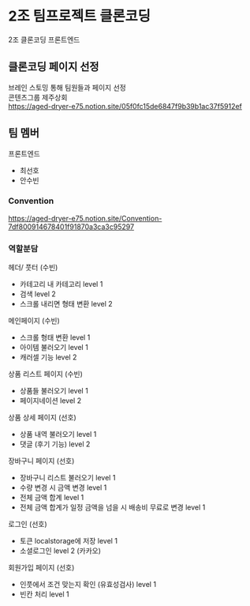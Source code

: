 # 2조 팀프로젝트 클론코딩

2조 클론코딩 프론트엔드

## 클론코딩 페이지 선정

브레인 스토밍 통해 팀원들과 페이지 선정  
콘텐츠그룹 제주상회  
https://aged-dryer-e75.notion.site/05f0fc15de6847f9b39b1ac37f5912ef

## 팀 멤버
  
프론트엔드  
- 최선호  
- 안수빈

### Convention
https://aged-dryer-e75.notion.site/Convention-7df800914678401f91870a3ca3c95297

### 역할분담

헤더/ 풋터 (수빈)

- 카테고리 내 카테고리 level 1
- 검색 level 2
- 스크롤 내리면 형태 변환 level 2

메인페이지 (수빈)

- 스크롤 형태 변환 level 1
- 아이템 불러오기 level 1
- 캐러셀 기능 level 2

상품 리스트 페이지 (수빈)

- 상품들 불러오기 level 1
- 페이지네이션 level 2

상품 상세 페이지 (선호)

- 상품 내역 불러오기  level 1
- 댓글 (후기 기능)  level 2

장바구니 페이지 (선호)

- 장바구니 리스트 불러오기 level 1
- 수량 변경 시 금액 변경 level 1
- 전체 금액 합계 level 1
- 전체 금액 합계가 일정 금액을 넘을 시 배송비 무료로 변경 level 1

로그인  (선호)

- 토큰 localstorage에 저장 level 1
- 소셜로그인 level 2 (카카오)

회원가입 페이지  (선호)

- 인풋에서 조건 맞는지 확인 (유효성검사)  level 1
- 빈칸 처리 level 1

